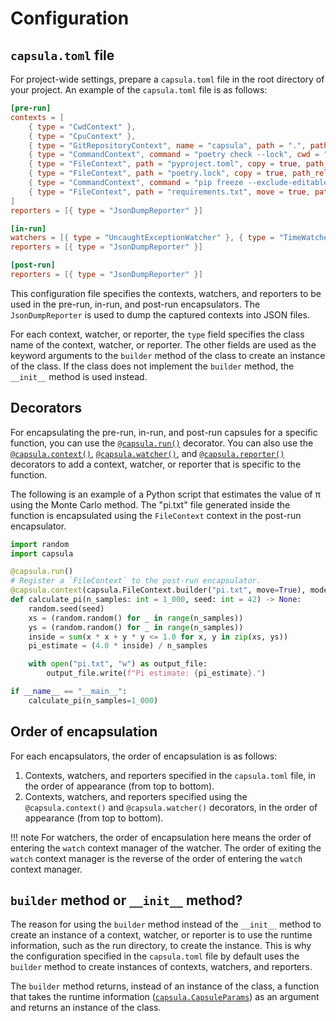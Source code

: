 # Configuration

## `capsula.toml` file

For project-wide settings, prepare a `capsula.toml` file in the root directory of your project. An example of the `capsula.toml` file is as follows:

```toml
[pre-run]
contexts = [
    { type = "CwdContext" },
    { type = "CpuContext" },
    { type = "GitRepositoryContext", name = "capsula", path = ".", path_relative_to_project_root = true },
    { type = "CommandContext", command = "poetry check --lock", cwd = ".", cwd_relative_to_project_root = true },
    { type = "FileContext", path = "pyproject.toml", copy = true, path_relative_to_project_root = true },
    { type = "FileContext", path = "poetry.lock", copy = true, path_relative_to_project_root = true },
    { type = "CommandContext", command = "pip freeze --exclude-editable > requirements.txt", cwd = ".", cwd_relative_to_project_root = true },
    { type = "FileContext", path = "requirements.txt", move = true, path_relative_to_project_root = true },
]
reporters = [{ type = "JsonDumpReporter" }]

[in-run]
watchers = [{ type = "UncaughtExceptionWatcher" }, { type = "TimeWatcher" }]
reporters = [{ type = "JsonDumpReporter" }]

[post-run]
reporters = [{ type = "JsonDumpReporter" }]
```

This configuration file specifies the contexts, watchers, and reporters to be used in the pre-run, in-run, and post-run encapsulators. The `JsonDumpReporter` is used to dump the captured contexts into JSON files.

For each context, watcher, or reporter, the `type` field specifies the class name of the context, watcher, or reporter. The other fields are used as the keyword arguments to the `builder` method of the class to create an instance of the class. If the class does not implement the `builder` method, the `__init__` method is used instead.

## Decorators

For encapsulating the pre-run, in-run, and post-run capsules for a specific function, you can use the [`@capsula.run()`](reference/capsula/index.md#capsula.run) decorator. You can also use the [`@capsula.context()`](reference/capsula/index.md#capsula.context), [`@capsula.watcher()`](reference/capsula/index.md#capsula.watcher), and [`@capsula.reporter()`](reference/capsula/index.md#capsula.reporter) decorators to add a context, watcher, or reporter that is specific to the function.

The following is an example of a Python script that estimates the value of π using the Monte Carlo method. The "pi.txt" file generated inside the function is encapsulated using the `FileContext` context in the post-run encapsulator.

```python
import random
import capsula

@capsula.run()
# Register a `FileContext` to the post-run encapsulator.
@capsula.context(capsula.FileContext.builder("pi.txt", move=True), mode="post")
def calculate_pi(n_samples: int = 1_000, seed: int = 42) -> None:
    random.seed(seed)
    xs = (random.random() for _ in range(n_samples))
    ys = (random.random() for _ in range(n_samples))
    inside = sum(x * x + y * y <= 1.0 for x, y in zip(xs, ys))
    pi_estimate = (4.0 * inside) / n_samples

    with open("pi.txt", "w") as output_file:
        output_file.write(f"Pi estimate: {pi_estimate}.")

if __name__ == "__main__":
    calculate_pi(n_samples=1_000)
```

## Order of encapsulation

For each encapsulators, the order of encapsulation is as follows:

1. Contexts, watchers, and reporters specified in the `capsula.toml` file, in the order of appearance (from top to bottom).
2. Contexts, watchers, and reporters specified using the `@capsula.context()` and `@capsula.watcher()` decorators, in the order of appearance (from top to bottom).

!!! note
    For watchers, the order of encapsulation here means the order of entering the `watch` context manager of the watcher. The order of exiting the `watch` context manager is the reverse of the order of entering the `watch` context manager.

## `builder` method or `__init__` method?

The reason for using the `builder` method instead of the `__init__` method to create an instance of a context, watcher, or reporter is to use the runtime information, such as the run directory, to create the instance. This is why the configuration specified in the `capsula.toml` file by default uses the `builder` method to create instances of contexts, watchers, and reporters.

The `builder` method returns, instead of an instance of the class, a function that takes the runtime information ([`capsula.CapsuleParams`](reference/capsula/index.md#capsula.CapsuleParams)) as an argument and returns an instance of the class.
